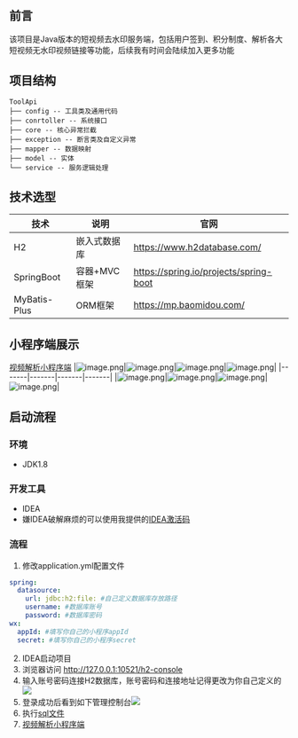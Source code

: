 ## 前言
该项目是Java版本的短视频去水印服务端，包括用户签到、积分制度、解析各大短视频无水印视频链接等功能，后续我有时间会陆续加入更多功能
## 项目结构
```
ToolApi
├── config -- 工具类及通用代码
├── conrtoller -- 系统接口
├── core -- 核心异常拦截
├── exception -- 断言类及自定义异常
├── mapper -- 数据映射
├── model -- 实体
└── service -- 服务逻辑处理
```
## 技术选型
技术 | 说明 | 官网
--------- | ------------- | -------------
H2 | 嵌入式数据库 | https://www.h2database.com/
SpringBoot| 容器+MVC框架 | https://spring.io/projects/spring-boot
MyBatis-Plus | ORM框架 | https://mp.baomidou.com/

## 小程序端展示
[视频解析小程序端](https://github.com/xtanyu/parsing-mini)
|![image.png](https://oss.xtyu.top/blog-image/image_1631761041711.png)|![image.png](https://oss.xtyu.top/blog-image/image_1631761083702.png)|![image.png](https://oss.xtyu.top/blog-image/image_1631761100894.png)|![image.png](https://oss.xtyu.top/blog-image/image_1631761154660.png)|
|-------|-------|-------|-------|
|![image.png](https://oss.xtyu.top/blog-image/image_1631761398645.png)|![image.png](https://oss.xtyu.top/blog-image/image_1631761484034.png)|![image.png](https://oss.xtyu.top/blog-image/image_1631761501219.png)|![image.png](https://oss.xtyu.top/blog-image/image_1631761523166.png)|
## 启动流程
### 环境
- JDK1.8
### 开发工具
- IDEA
- 嫌IDEA破解麻烦的可以使用我提供的[IDEA激活码](https://idea.xtyu.top/)
### 流程
1. 修改application.yml配置文件
```yml
spring:
  datasource:
    url: jdbc:h2:file: #自己定义数据库存放路径
    username: #数据库账号
    password: #数据库密码
wx:
  appId: #填写你自己的小程序appId
  secret: #填写你自己的小程序secret    
```
2. IDEA启动项目
3. 浏览器访问 http://127.0.0.1:10521/h2-console
4. 输入账号密码连接H2数据库，账号密码和连接地址记得更改为你自己定义的![](https://oss.xtyu.top/blog-image/WeChat3ea3c7b3af44d356a4108b9255b2704b_1632369390078.png)
5. 登录成功后看到如下管理控制台![](https://oss.xtyu.top/blog-image/WeChat69236ca0bd2fb4a54fa202a7d94c5a2a_1632369358665.png)
6. 执行[sql文件](https://github.com/xtanyu/ToolApi/blob/main/db/schema-h2.sql)
7. [视频解析小程序端](https://github.com/xtanyu/parsing-mini)
